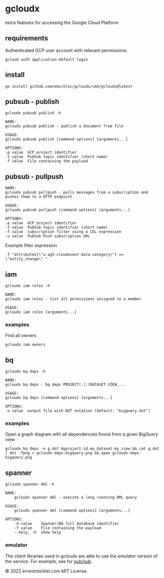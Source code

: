 # gcloudx
extra features for accessing the Google Cloud Platform

## requirements

Authenticated GCP user account with relevant permissions.

    gcloud auth application-default login

## install

    go install github.com/emicklei/gcloudx/cmd/gcloudx@latest

## pubsub - publish

    gcloudx pubsub publish -h

    NAME:
    gcloudx pubsub publish - publish a document from file

    USAGE:
    gcloudx pubsub publish [command options] [arguments...]

    OPTIONS:
    -p value  GCP project identifier
    -t value  PubSub topic identifier (short name)
    -f value  File containing the payload

## pubsub - pullpush

    NAME:
    gcloudx pubsub pullpush - pulls messages from a subscription and pushes them to a HTTP endpoint

    USAGE:
    gcloudx pubsub pullpush [command options] [arguments...]

    OPTIONS:
    -p value  GCP project identifier
    -t value  PubSub topic identifier (short name)
    -f value  subscription filter using a CEL expression
    -u value  PubSub Push subscription URL

Example filter expression

    -f "attributes[\"x-ag5-cloudevent-data-category\"] == \"entity_change\" "

## iam

    gcloudx iam roles -h   

    NAME:
    gcloudx iam roles - list all permissions assigned to a member

    USAGE:
    gcloudx iam roles [arguments...]

### examples

Find all owners

    gcloudx iam owners


## bq

    gcloudx bq deps -h  

    NAME:
    gcloudx bq deps - bq deps PROJECT(.|:)DATASET.VIEW,...

    USAGE:
    gcloudx bq deps [command options] [arguments...]

    OPTIONS:
    -o value  output file with DOT notation (default: "bigquery.dot")

### examples

Open a graph diagram with all dependencies found frmo a given BigQuery view

    gcloudx bq deps -o g.dot myproject-id.my_dataset.my_view && cat g.dot | dot -Tpng > gcloudx-deps-bigquery.png && open gcloudx-deps-bigquery.png

## spanner

    gcloudx spanner dml -h

    NAME:
        gcloudx spanner dml - execute a long runnning DML query

    USAGE:
        gcloudx spanner dml [command options] [arguments...]

    OPTIONS:
        -d value    Spanner|BQ full database identifier
        -f value    File containing the payload
        --help, -h  show help

### emulator

The client libraries used in gcloudx are able to use the emulator version of the service.
For example, see for [pub/sub](https://cloud.google.com/pubsub/docs/emulator).

&copy; 2022 ernestmicklei.com MIT License.    